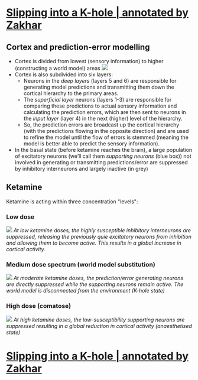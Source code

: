 # [Slipping into a K-hole | annotated by Zakhar](https://readwise.io/reader/shared/01gkza3w4pg4kw38bmgmpchvt2)
## Cortex and prediction-error modelling
- Cortex is divided from lowest (sensory information) to higher (constructing a world model) areas
  ![](https://i.imgur.com/2VJEAwR.png)
- Cortex is also subdivided into six layers:
	- Neurons in the _deep layers_ (layers 5 and 6) are responsible for generating model predictions and transmitting them down the cortical hierarchy to the primary areas. 
	- The _superficial layer_ neurons (layers 1-3) are responsible for comparing these predictions to actual sensory information and calculating the prediction errors, which are then sent to neurons in the _input layer_ (layer 4) in the next (higher) level of the hierarchy. 
	- So, the prediction errors are broadcast up the cortical hierarchy (with the predictions flowing in the opposite direction) and are used to refine the model until the flow of errors is stemmed (meaning the model is better able to predict the sensory information).
- In the basal state (before ketamine reaches the brain), a large population of excitatory neurons (we’ll call them _supporting neurons_ (blue box)) not involved in generating or transmitting predictions/error are suppressed by inhibitory interneurons and largely inactive (in grey)
## Ketamine
Ketamine is acting within three concentration "levels":
### Low dose
![](https://i.imgur.com/vOYaXEP.png)
_At low ketamine doses, the highly susceptible inhibitory interneurons are suppressed, releasing the previously quie excitatory neurons from inhibition and allowing them to become active. This results in a global increase in cortical activity._
### Medium dose spectrum (world model substitution)
![](https://i.imgur.com/FKSU8kV.png)
_At moderate ketamine doses, the prediction/error generating neurons are directly suppressed while the supporting neurons remain active. The world model is disconnected from the environment (K-hole state)_
### High dose (comatose)
![](https://i.imgur.com/bGC7TMS.png)
_At high ketamine doses, the low-susceptibility supporting neurons are suppressed resulting in a global reduction in cortical activity (anaesthetised state)_


# [Slipping into a K-hole | annotated by Zakhar](https://readwise.io/reader/shared/01gkza3w4pg4kw38bmgmpchvt2)
